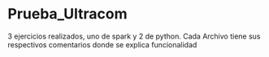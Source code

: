 # Prueba_Ultracom
3 ejercicios realizados, uno de spark y 2 de python. Cada Archivo tiene sus respectivos comentarios donde se explica funcionalidad
